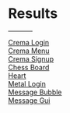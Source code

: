 <h1>Results</h1>
<hr style="width:50px;">
<a href="https://codepen.io/shoshajs/pen/wBwymLY">Crema Login</a><br>
<a href="https://codepen.io/shoshajs/pen/XJrZqbd">Crema Menu</a><br>
<a href="https://codepen.io/shoshajs/pen/raBJvOx">Crema Signup</a><br>
<a href="https://codepen.io/shoshajs/pen/XJrZqdK">Chess Board</a><br>
<a href="https://codepen.io/shoshajs/pen/emOVrzJ">Heart</a><br>
<a href="https://codepen.io/shoshajs/pen/emOVrdZ">Metal Login</a><br>
<a href="https://codepen.io/shoshajs/pen/xbKYjRd">Message Bubble</a><br>
<a href="">Message Gui</a><br>
